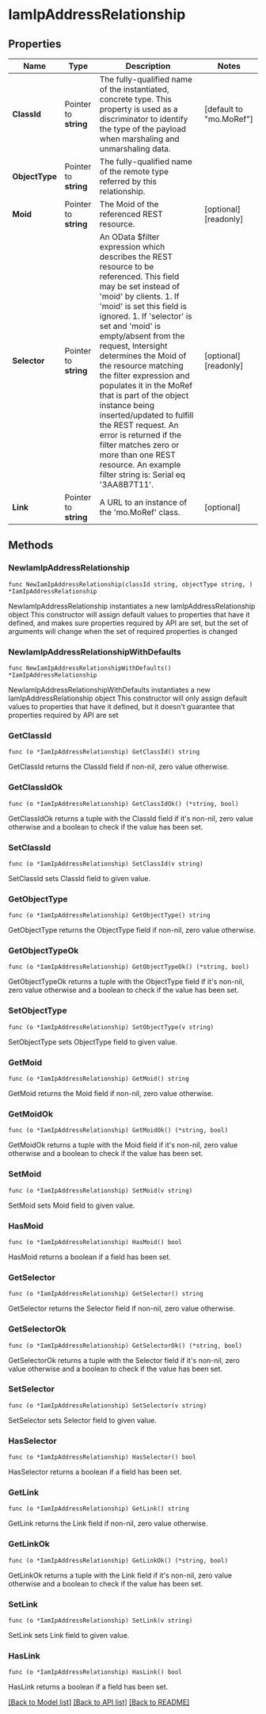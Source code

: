 # IamIpAddressRelationship

## Properties

Name | Type | Description | Notes
------------ | ------------- | ------------- | -------------
**ClassId** | Pointer to **string** | The fully-qualified name of the instantiated, concrete type. This property is used as a discriminator to identify the type of the payload when marshaling and unmarshaling data. | [default to "mo.MoRef"]
**ObjectType** | Pointer to **string** | The fully-qualified name of the remote type referred by this relationship. | 
**Moid** | Pointer to **string** | The Moid of the referenced REST resource. | [optional] [readonly] 
**Selector** | Pointer to **string** | An OData $filter expression which describes the REST resource to be referenced. This field may be set instead of &#39;moid&#39; by clients. 1. If &#39;moid&#39; is set this field is ignored. 1. If &#39;selector&#39; is set and &#39;moid&#39; is empty/absent from the request, Intersight determines the Moid of the resource matching the filter expression and populates it in the MoRef that is part of the object instance being inserted/updated to fulfill the REST request. An error is returned if the filter matches zero or more than one REST resource. An example filter string is: Serial eq &#39;3AA8B7T11&#39;. | [optional] [readonly] 
**Link** | Pointer to **string** | A URL to an instance of the &#39;mo.MoRef&#39; class. | [optional] 

## Methods

### NewIamIpAddressRelationship

`func NewIamIpAddressRelationship(classId string, objectType string, ) *IamIpAddressRelationship`

NewIamIpAddressRelationship instantiates a new IamIpAddressRelationship object
This constructor will assign default values to properties that have it defined,
and makes sure properties required by API are set, but the set of arguments
will change when the set of required properties is changed

### NewIamIpAddressRelationshipWithDefaults

`func NewIamIpAddressRelationshipWithDefaults() *IamIpAddressRelationship`

NewIamIpAddressRelationshipWithDefaults instantiates a new IamIpAddressRelationship object
This constructor will only assign default values to properties that have it defined,
but it doesn't guarantee that properties required by API are set

### GetClassId

`func (o *IamIpAddressRelationship) GetClassId() string`

GetClassId returns the ClassId field if non-nil, zero value otherwise.

### GetClassIdOk

`func (o *IamIpAddressRelationship) GetClassIdOk() (*string, bool)`

GetClassIdOk returns a tuple with the ClassId field if it's non-nil, zero value otherwise
and a boolean to check if the value has been set.

### SetClassId

`func (o *IamIpAddressRelationship) SetClassId(v string)`

SetClassId sets ClassId field to given value.


### GetObjectType

`func (o *IamIpAddressRelationship) GetObjectType() string`

GetObjectType returns the ObjectType field if non-nil, zero value otherwise.

### GetObjectTypeOk

`func (o *IamIpAddressRelationship) GetObjectTypeOk() (*string, bool)`

GetObjectTypeOk returns a tuple with the ObjectType field if it's non-nil, zero value otherwise
and a boolean to check if the value has been set.

### SetObjectType

`func (o *IamIpAddressRelationship) SetObjectType(v string)`

SetObjectType sets ObjectType field to given value.


### GetMoid

`func (o *IamIpAddressRelationship) GetMoid() string`

GetMoid returns the Moid field if non-nil, zero value otherwise.

### GetMoidOk

`func (o *IamIpAddressRelationship) GetMoidOk() (*string, bool)`

GetMoidOk returns a tuple with the Moid field if it's non-nil, zero value otherwise
and a boolean to check if the value has been set.

### SetMoid

`func (o *IamIpAddressRelationship) SetMoid(v string)`

SetMoid sets Moid field to given value.

### HasMoid

`func (o *IamIpAddressRelationship) HasMoid() bool`

HasMoid returns a boolean if a field has been set.

### GetSelector

`func (o *IamIpAddressRelationship) GetSelector() string`

GetSelector returns the Selector field if non-nil, zero value otherwise.

### GetSelectorOk

`func (o *IamIpAddressRelationship) GetSelectorOk() (*string, bool)`

GetSelectorOk returns a tuple with the Selector field if it's non-nil, zero value otherwise
and a boolean to check if the value has been set.

### SetSelector

`func (o *IamIpAddressRelationship) SetSelector(v string)`

SetSelector sets Selector field to given value.

### HasSelector

`func (o *IamIpAddressRelationship) HasSelector() bool`

HasSelector returns a boolean if a field has been set.

### GetLink

`func (o *IamIpAddressRelationship) GetLink() string`

GetLink returns the Link field if non-nil, zero value otherwise.

### GetLinkOk

`func (o *IamIpAddressRelationship) GetLinkOk() (*string, bool)`

GetLinkOk returns a tuple with the Link field if it's non-nil, zero value otherwise
and a boolean to check if the value has been set.

### SetLink

`func (o *IamIpAddressRelationship) SetLink(v string)`

SetLink sets Link field to given value.

### HasLink

`func (o *IamIpAddressRelationship) HasLink() bool`

HasLink returns a boolean if a field has been set.


[[Back to Model list]](../README.md#documentation-for-models) [[Back to API list]](../README.md#documentation-for-api-endpoints) [[Back to README]](../README.md)


